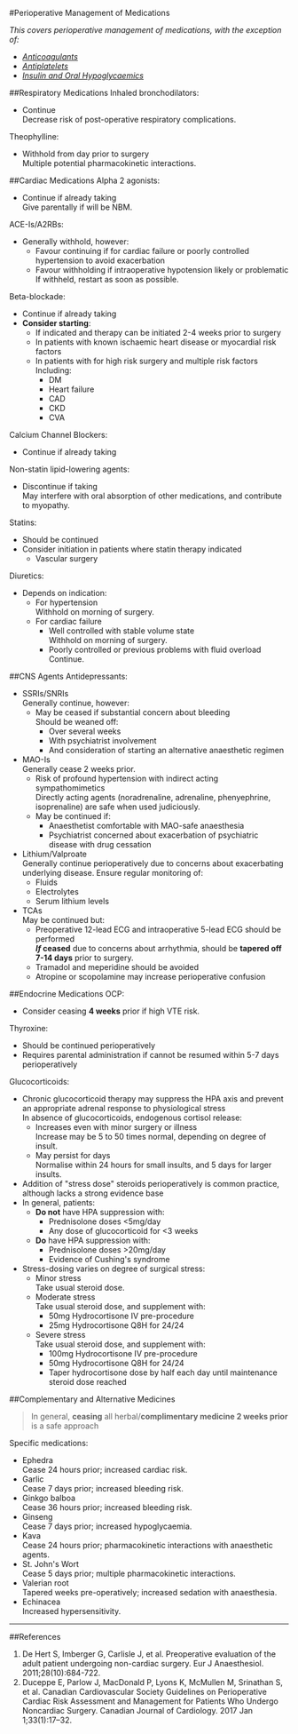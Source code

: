 #Perioperative Management of Medications

*This covers perioperative management of medications, with the exception of:*
* *[Anticoagulants](/anaesthesia/periop/periop-anticoag.md)*
* *[Antiplatelets](/anaesthesia/periop/periop-antiplatelet.md)*
* *[Insulin and Oral Hypoglycaemics](/disease/endo/dm.md#anaes)*




##Respiratory Medications
Inhaled bronchodilators:
* Continue  
Decrease risk of post-operative respiratory complications.


Theophylline:
* Withhold from day prior to surgery  
Multiple potential pharmacokinetic interactions.


##Cardiac Medications
Alpha 2 agonists:
* Continue if already taking  
Give parentally if will be NBM.


ACE-Is/A2RBs:
* Generally withhold, however:
	* Favour continuing if for cardiac failure or poorly controlled hypertension to avoid exacerbation
	* Favour withholding if intraoperative hypotension likely or problematic  
	If withheld, restart as soon as possible.

Beta-blockade:  
* Continue if already taking
* **Consider starting**:
	* If indicated and therapy can be initiated 2-4 weeks prior to surgery
	* In patients with known ischaemic heart disease or myocardial risk factors
	* In patients with for high risk surgery and multiple risk factors  
	Including:
		* DM
		* Heart failure
		* CAD
		* CKD
		* CVA


Calcium Channel Blockers:
* Continue if already taking


Non-statin lipid-lowering agents:
* Discontinue if taking  
May interfere with oral absorption of other medications, and contribute to myopathy.


Statins:
* Should be continued
* Consider initiation in patients where statin therapy indicated
	* Vascular surgery

Diuretics:
* Depends on indication:
	* For hypertension  
	Withhold on morning of surgery.
	* For cardiac failure
		* Well controlled with stable volume state  
		Withhold on morning of surgery.
		* Poorly controlled or previous problems with fluid overload  
		Continue.



##CNS Agents
Antidepressants:
* SSRIs/SNRIs  
Generally continue, however:
	* May be ceased if substantial concern about bleeding  
	Should be weaned off:
		* Over several weeks
		* With psychiatrist involvement
		* And consideration of starting an alternative anaesthetic regimen
* MAO-Is  
Generally cease 2 weeks prior.
	* Risk of profound hypertension with indirect acting sympathomimetics  
	Directly acting agents (noradrenaline, adrenaline, phenyephrine, isoprenaline) are safe when used judiciously.
	* May be continued if:
		* Anaesthetist comfortable with MAO-safe anaesthesia
		* Psychiatrist concerned about exacerbation of psychiatric disease with drug cessation
* Lithium/Valproate  
Generally continue perioperatively due to concerns about exacerbating underlying disease. Ensure regular monitoring of:
	* Fluids
	* Electrolytes
	* Serum lithium levels
* TCAs  
May be continued but:
	* Preoperative 12-lead ECG and intraoperative 5-lead ECG should be performed  
	***If* ceased** due to concerns about arrhythmia, should be **tapered off 7-14 days** prior to surgery.
	* Tramadol and meperidine should be avoided
	* Atropine or scopolamine may increase perioperative confusion



##Endocrine Medications
OCP: 
* Consider ceasing **4 weeks** prior if high VTE risk.


Thyroxine:
* Should be continued perioperatively
* Requires parental administration if cannot be resumed within 5-7 days perioperatively


Glucocorticoids:
* Chronic glucocorticoid therapy may suppress the HPA axis and prevent an appropriate adrenal response to physiological stress  
In absence of glucocorticoids, endogenous cortisol release:
	* Increases even with minor surgery or illness  
	Increase may be 5 to 50 times normal, depending on degree of insult.
	* May persist for days  
	Normalise within 24 hours for small insults, and 5 days for larger insults.
* Addition of "stress dose" steroids perioperatively is common practice, although lacks a strong evidence base
* In general, patients:
	* **Do not** have HPA suppression with:
		* Prednisolone doses <5mg/day
		* Any dose of glucocorticoid for <3 weeks
	* **Do** have HPA suppression with:
		* Prednisolone doses >20mg/day
		* Evidence of Cushing's syndrome
* Stress-dosing varies on degree of surgical stress:
	* Minor stress  
	Take usual steroid dose.
	* Moderate stress  
	Take usual steroid dose, and supplement with:
		* 50mg Hydrocortisone IV pre-procedure
		* 25mg Hydrocortisone Q8H for 24/24
	 * Severe stress  
	 Take usual steroid dose, and supplement with:
	 	* 100mg Hydrocortisone IV pre-procedure
	 	* 50mg Hydrocortisone Q8H for 24/24
	 	* Taper hydrocortisone dose by half each day until maintenance steroid dose reached


##Complementary and Alternative Medicines
>In general, **ceasing** all herbal/**complimentary medicine 2 weeks prior** is a safe approach

Specific medications:
* Ephedra  
Cease 24 hours prior; increased cardiac risk.
* Garlic  
Cease 7 days prior; increased bleeding risk.
* Ginkgo balboa  
Cease 36 hours prior; increased bleeding risk.
* Ginseng  
Cease 7 days prior; increased hypoglycaemia.
* Kava  
Cease 24 hours prior; pharmacokinetic interactions with anaesthetic agents.
* St. John's Wort  
Cease 5 days prior; multiple pharmacokinetic interactions.
* Valerian root  
Tapered weeks pre-operatively; increased sedation with anaesthesia.
* Echinacea  
Increased hypersensitivity.



---

##References
1. De Hert S, Imberger G, Carlisle J, et al. Preoperative evaluation of the adult patient undergoing non-cardiac surgery. Eur J Anaesthesiol. 2011;28(10):684-722.
2. Duceppe E, Parlow J, MacDonald P, Lyons K, McMullen M, Srinathan S, et al. Canadian Cardiovascular Society Guidelines on Perioperative Cardiac Risk Assessment and Management for Patients Who Undergo Noncardiac Surgery. Canadian Journal of Cardiology. 2017 Jan 1;33(1):17–32. 
